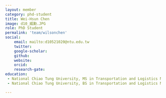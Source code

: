 ```yaml
---
layout: member
category: phd-student
title: Wei-Hsun Chen
image: d10_威勳.JPG
role: PhD Student
permalink: 'team/wilsonchen'
social:
    email: mailto:d10521020@ntu.edu.tw
    twitter: 
    google-scholar:
    github: 
    website: 
    orcid: 
    research-gate: 
education:
 - National Chiao Tung University, MS in Transportation and Logistics Management (Traffic and Transportation Program) (2018)
 - National Chiao Tung University, BS in Transportation and Logistics Management (2015)

---
```



